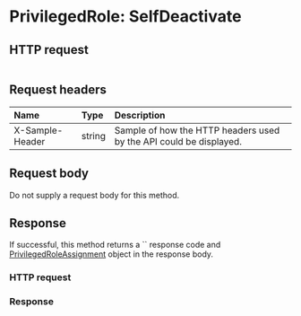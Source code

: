 # PrivilegedRole: SelfDeactivate


## HTTP request
```http

```
## Request headers
| Name       | Type | Description|
|:-----------|:------|:----------|
| X-Sample-Header  | string  | Sample of how the HTTP headers used by the API could be displayed.|

## Request body
Do not supply a request body for this method.


## Response
If successful, this method returns a `` response code and [PrivilegedRoleAssignment](../resources/privilegedroleassignment.md) object in the response body.
### HTTP request
### Response
